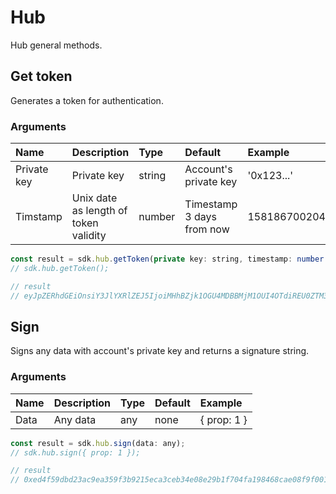# Hub

<p class="description">Hub general methods.</p>

## Get token

Generates a token for authentication.

### Arguments

| Name | Description | Type | Default | Example
|:-----|:------------|:-----|:--------|:-------
| Private key | Private key | string | Account's private key | '0x123...'
| Timstamp | Unix date as length of token validity | number | Timestamp 3 days from now | 1581867002042

```javascript
const result = sdk.hub.getToken(private key: string, timestamp: number (Date as unix));
// sdk.hub.getToken();

// result
// eyJpZERhdGEiOnsiY3JlYXRlZEJ5IjoiMHhBZjk1OGU4MDBBMjM1OUI4OTdiREU0ZTM3ODE1ZTJDMjc5ZWFCNTA5IiwidmFsaWRVbnRpbCI6MTU4MjI5ODYzMn0sInNpZ25hdHVyZSI6IjB4MTcxMzgxZTU2NTgyZTBiODA4MDIzN2ZiYmE0OWY4MDQxNzliYWM2ZmMyNWM3NTg1NTk2NmFhN2U2MDcyY2ViMzAwYzU5ZDVhYzliYjA2NzY0N2I3Mjc2ZTA5Zjg2MWVmMzc1NDY5NDFiMzc4M2RmZGY3NzU5MDkwNjliMzkyZDQxYyJ9
```

## Sign

Signs any data with account's private key and returns a signature string.
### Arguments

| Name | Description | Type | Default | Example
|:-----|:------------|:-----|:--------|:-------
| Data | Any data | any | none | { prop: 1 }

```javascript
const result = sdk.hub.sign(data: any);
// sdk.hub.sign({ prop: 1 });

// result
// 0xed4f59dbd23ac9ea359f3b9215eca3ceb34e08e29b1f704fa198468cae08f9f0016e...
```